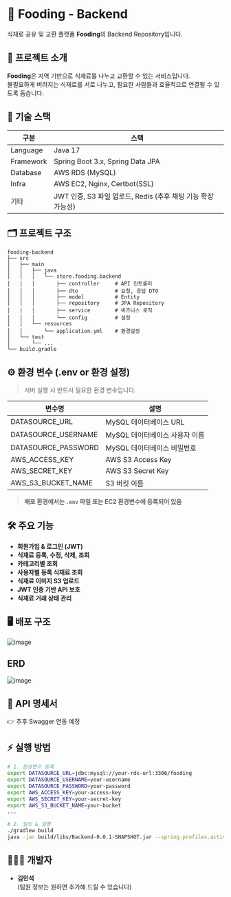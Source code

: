 # 🥄 Fooding - Backend

식재료 공유 및 교환 플랫폼 **Fooding**의 Backend Repository입니다.

## 📌 프로젝트 소개
**Fooding**은 지역 기반으로 식재료를 나누고 교환할 수 있는 서비스입니다.  
불필요하게 버려지는 식재료를 서로 나누고, 필요한 사람들과 효율적으로 연결될 수 있도록 돕습니다.

## 🚀 기술 스택

| 구분      | 스택                                  |
|---------|------------------------------------|
| Language | Java 17                          |
| Framework | Spring Boot 3.x, Spring Data JPA |
| Database | AWS RDS (MySQL)                  |
| Infra    | AWS EC2, Nginx, Certbot(SSL)     |
| 기타     | JWT 인증, S3 파일 업로드, Redis (추후 채팅 기능 확장 가능성) |

## 🗂️ 프로젝트 구조

```
fooding-backend
├── src
│   ├── main
│   │   ├── java
│   │   │   └── store.fooding.backend
│   │   │       ├── controller     # API 컨트롤러
│   │   │       ├── dto            # 요청, 응답 DTO
│   │   │       ├── model          # Entity
│   │   │       ├── repository     # JPA Repository
│   │   │       ├── service        # 비즈니스 로직
│   │   │       └── config         # 설정
│   │   └── resources
│   │       └── application.yml    # 환경설정
│   └── test
│       └── ...
└── build.gradle
```

## ⚙️ 환경 변수 (.env or 환경 설정)
> 서버 실행 시 반드시 필요한 환경 변수입니다.


| 변수명                      | 설명                               |
|----------------------------|------------------------------------|
| DATASOURCE_URL             | MySQL 데이터베이스 URL            |
| DATASOURCE_USERNAME        | MySQL 데이터베이스 사용자 이름    |
| DATASOURCE_PASSWORD        | MySQL 데이터베이스 비밀번호      |
| AWS_ACCESS_KEY             | AWS S3 Access Key                 |
| AWS_SECRET_KEY             | AWS S3 Secret Key                 |
| AWS_S3_BUCKET_NAME         | S3 버킷 이름                     ||

> **배포 환경에서는 `.env` 파일 또는 EC2 환경변수에 등록되어 있음**

## 🛠️ 주요 기능

- **회원가입 & 로그인 (JWT)**
- **식재료 등록, 수정, 삭제, 조회**
- **카테고리별 조회**
- **사용자별 등록 식재료 조회**
- **식재료 이미지 S3 업로드**
- **JWT 인증 기반 API 보호**
- **식재료 거래 상태 관리**

## 🖥️ 배포 구조

![image](https://github.com/user-attachments/assets/b12a9372-3ffc-4734-b994-518e363bbe7c)


## ERD

![image](https://github.com/user-attachments/assets/9dad5c7b-8302-4855-a15f-15a9a185a16d)




## 📄 API 명세서

👉 추후 Swagger 연동 예정  


## ⚡️ 실행 방법

```bash
# 1. 환경변수 등록
export DATASOURCE_URL=jdbc:mysql://your-rds-url:3306/fooding
export DATASOURCE_USERNAME=your-username
export DATASOURCE_PASSWORD=your-password
export AWS_ACCESS_KEY=your-access-key
export AWS_SECRET_KEY=your-secret-key
export AWS_S3_BUCKET_NAME=your-bucket
...

# 2. 빌드 & 실행
./gradlew build
java -jar build/libs/Backend-0.0.1-SNAPSHOT.jar --spring.profiles.active=local
```

## 👨🏻‍💻 개발자

- **김민석**  
  (팀원 정보는 원하면 추가해 드릴 수 있습니다)

